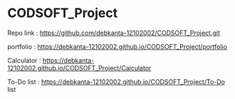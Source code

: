 # CODSOFT_Project
Repo link : https://github.com/debkanta-12102002/CODSOFT_Project.git

portfolio : https://debkanta-12102002.github.io/CODSOFT_Project/portfolio

Calculator : https://debkanta-12102002.github.io/CODSOFT_Project/Calculator

To-Do list : https://debkanta-12102002.github.io/CODSOFT_Project/To-Do list
